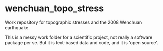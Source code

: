wenchuan_topo_stress
====================

Work repository for topographic stresses and the 2008 Wenchuan earthquake.

This is a messy work folder for a scientific project, not really a software 
package per se.  But it is text-based data and code, and it is 'open source'.
